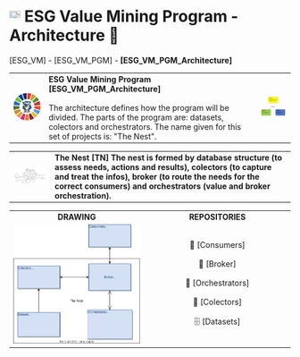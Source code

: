 # <a href="https://avalcorp.github.io/ESG_VM/Program.html"><img src="https://github.githubassets.com/images/icons/emoji/unicode/1f519.png" width="20" height="20"></a> ESG Value Mining Program - Architecture 🚧
[ESG_VM] - [ESG_VM_PGM] - <b>[ESG_VM_PGM_Architecture]</b>

<table>
  <tr>
    <td><img src="OWL.jpg" alt="ESG" width="300"/></td>
    <td>
      <b>ESG Value Mining Program [ESG_VM_PGM_Architecture]</b><br><br>
      The architecture defines how the program will be divided. The parts of the program are: datasets, colectors and orchestrators. The name given         for this set of projects is: "The Nest".<br>
    </td>
    <td><img src="VirtuousCycle.png" alt="Virtuous Cycle" width="300"/></td>
  </tr>
</table>

<table>
  <tr>
    <td>
      <img src="Ninho.jpg" alt="ESG" width="300">
    </td>
    <td>
      <b>The Nest [TN]</b>
      <b>The nest is formed by database structure (to assess needs, actions and results), colectors (to capture         and treat the infos), broker        (to route the needs for the correct consumers) and orchestrators (value and broker orchestration).</b>
    </td>
  </tr>
</table>

<table>
  <tr>
    <td width="500px" align="center"><a><b>DRAWING</b></a></td>
    <td width="500px" align="center"><a><b>REPOSITORIES</b></a></td>
  <tr>
  <tr>
    <td width="500px" align="center"><img src="Architecture.svg" alt="Architecture"></td>
    <td width="500px" align="center">🛒  [Consumers]<br><br> 🚦  [Broker]<br><br> 👮  [Orchestrators]<br><br> 🎣  [Colectors]<br><br>🗄️  [Datasets]     </td>
  </tr>
</table>

